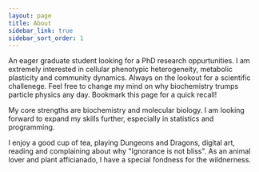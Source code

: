 ```yaml
---
layout: page
title: About
sidebar_link: true
sidebar_sort_order: 1
---
```

An eager graduate student looking for a PhD research oppurtunities. I am extremely interested in cellular phenotypic heterogeneity, metabolic plasticity and community dynamics. Always on the lookout for a scientific challenege. Feel free to change my mind on why biochemistry trumps particle physics any day. Bookmark this page for a quick recall! 

My core strengths are biochemistry and molecular biology. I am looking forward to expand my skills further, especially in statistics and programming. 

I enjoy a good cup of tea, playing Dungeons and Dragons, digital art, reading and complaining about why "Ignorance is not bliss". As an animal lover and plant afficianado, I  have a special fondness for the wildnerness. 

